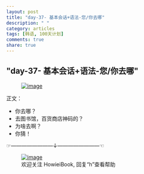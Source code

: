 ```yaml
---
layout: post
title: "day-37- 基本会话+语法-您/你去哪"
description: " "
category: articles
tags: [韩语, 100天计划]
comments: true
share: true
---
```


"day-37- 基本会话+语法-您/你去哪"
---
<figure >
    <a href="../../images/2014/09/18/IMG_20140919_001411.jpg"><img src="../../images/2014/09/18/IMG_20140919_001411.jpg" alt="image"></a>
<figcaption>  </figcaption>
</figure>
正文：

* 你去哪？
* 去图书馆，百货商店神码的？
* 为啥去啊？
* 你猜！

☞————————↓————————☜
<figure >
    <a href="../../images/HowieiBook2D.jpg"><img src="../../images/HowieiBook2D.jpg" alt="image"></a>
    <figcaption> 欢迎关注 HowieiBook, 回复“h”查看帮助</figcaption>
</figure>
